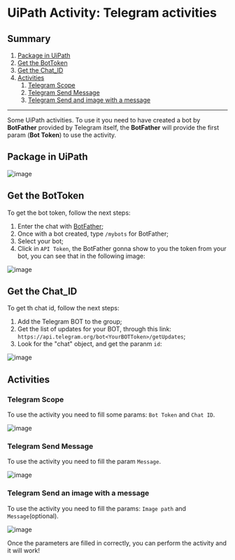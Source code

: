 # UiPath Activity: Telegram activities

## Summary
1. [Package in UiPath](#PackageInUiPath)
2. [Get the BotToken](#GetTheBotToken)
3. [Get the Chat_ID](#GetTheChatId)
4. [Activities](#Activities)
    1. [Telegram Scope](#TelegramScope)
    2. [Telegram Send Message](#TelegramSendMessage)
    3. [Telegram Send and image with a message](#TelegramSendAndImageWithAMessage)

---

Some UiPath activities. To use it you need to have created a bot by <b>BotFather</b> provided by Telegram itself, the <b>BotFather</b> will provide the first param (<b>Bot Token</b>) to use the activity.

## Package in UiPath <a name="PackageInUiPath"></a>

![image](https://user-images.githubusercontent.com/17112000/169677569-8903b4c6-95e3-436d-881f-9482aeeded0f.png)


## Get the BotToken <a name="GetTheBotToken"></a>
To get the bot token, follow the next steps:

1. Enter the chat with [BotFather](https://t.me/botfather);
2. Once with a bot created, type ```/mybots``` for BotFather;
3. Select your bot;
4. Click in ```API Token```, the BotFather gonna show to you the token from your bot, you can see that in the following image:

![image](https://user-images.githubusercontent.com/17112000/124394497-1a763a80-dcd6-11eb-8c57-2f51fa85cd62.png)

## Get the Chat_ID <a name="GetTheChatId"></a>

To get th chat id, follow the next steps:

1. Add the Telegram BOT to the group;
2. Get the list of updates for your BOT, through this link: ```https://api.telegram.org/bot<YourBOTToken>/getUpdates```;
3. Look for the "chat" object, and get the paranm ```id```:

![image](https://user-images.githubusercontent.com/17112000/124395115-abe6ac00-dcd8-11eb-83de-4a9f487224e9.png)

## Activities <a name="Activities"></a>

### Telegram Scope <a name="TelegramScope"></a>

To use the activity you need to fill some params: ```Bot Token``` and ```Chat ID```.

![image](https://user-images.githubusercontent.com/17112000/169197759-29af2fe5-928d-44ee-93b1-b304297abdcd.png)

### Telegram Send Message <a name="TelegramSendMessage"></a>

To use the activity you need to fill the param ```Message```.

![image](https://user-images.githubusercontent.com/17112000/169197721-6164c931-5068-409f-98a4-544dd4fa9777.png)

### Telegram Send an image with a message <a name="TelegramSendAndImageWithAMessage"></a>

To use the activity you need to fill the params: ```Image path``` and ```Message```(optional).

![image](https://user-images.githubusercontent.com/17112000/169677798-b2f38dee-5494-4e8c-adbc-fedbce59b910.png)

Once the parameters are filled in correctly, you can perform the activity and it will work!
